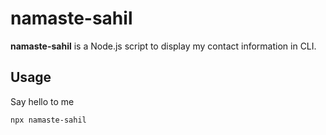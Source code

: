 # namaste-sahil

**namaste-sahil** is a Node.js script to display my contact information in CLI.

## Usage

Say hello to me

```bash
npx namaste-sahil
```
